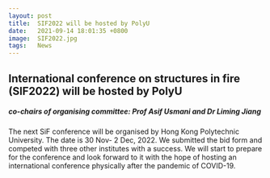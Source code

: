 ```yaml
---
layout: post
title:  SIF2022 will be hosted by PolyU
date:   2021-09-14 18:01:35 +0800
image:  SIF2022.jpg
tags:   News
---
```

## International conference on structures in fire (SIF2022) will be hosted by PolyU
##### co-chairs of organising committee: Prof Asif Usmani and Dr Liming Jiang
The next SiF conference will be organised by Hong Kong Polytechnic University. The date is 30 Nov- 2 Dec, 2022. We submitted the bid form and competed with three other institutes with a success. We will start to prepare for the conference and look forward to it with the hope of hosting an international conference physically after the pandemic of COVID-19.
